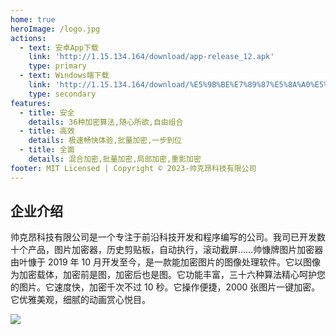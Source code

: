 ```yaml
---
home: true
heroImage: /logo.jpg
actions:
  - text: 安卓App下载
    link: 'http://1.15.134.164/download/app-release_12.apk'
    type: primary
  - text: Windows端下载
    link: 'http://1.15.134.164/download/%E5%9B%BE%E7%89%87%E5%8A%A0%E5%AF%86%E5%99%A8.exe'
    type: secondary
features:
  - title: 安全
    details: 36种加密算法,随心所欲,自由组合
  - title: 高效
    details: 极速畅快体验,批量加密,一步到位
  - title: 全面
    details: 混合加密,批量加密,局部加密,重影加密
footer: MIT Licensed | Copyright © 2023-帅克昂科技有限公司
---
```


## 企业介绍

帅克昂科技有限公司是一个专注于前沿科技开发和程序编写的公司。我司已开发数十个产品，图片加密器，历史剪贴板，自动执行，滚动截屏……帅慷牌图片加密器由叶慷于 2019 年 10 月开发至今，是一款能加密图片的图像处理软件。它以图像为加密载体，加密前是图，加密后也是图。它功能丰富，三十六种算法精心呵护您的图片。它速度快，加密千次不过 10 秒。它操作便捷，2000 张图片一键加密。它优雅美观，细腻的动画赏心悦目。

<img src="http://1.15.134.164/images/cxk.gif" />

